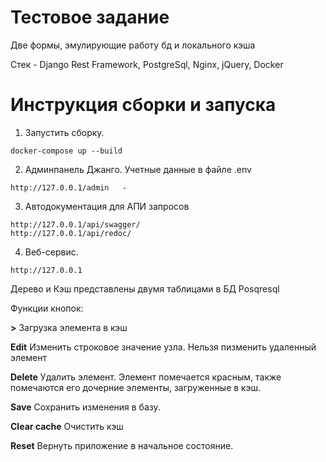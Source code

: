 # Тестовое задание
Две формы, эмулирующие работу бд и локального кэша

Стек - Django Rest Framework, PostgreSql, Nginx, jQuery, Docker

# Инструкция сборки и запуска

  1. Запустить сборку.

    docker-compose up --build
    
  2. Админпанель Джанго. Учетные данные в файле .env

    http://127.0.0.1/admin   - 
     
  3. Автодокументация для АПИ запросов

    http://127.0.0.1/api/swagger/
    http://127.0.0.1/api/redoc/
   
  4. Веб-сервис.

    http://127.0.0.1

Дерево и Кэш представлены двумя таблицами в БД Posqresql 

Функции кнопок:

**>**        Загрузка элемента в кэш

**Edit**     Изменить строковое значение узла. Нельзя пизменить удаленный элемент

**Delete**        Удалить элемент. Элемент помечается красным, также помечаются его дочерние элементы, загруженные в кэш.

**Save**          Сохранить изменения в базу. 

**Clear cache**   Очистить кэш

**Reset**     Вернуть приложение в начальное состояние.




 